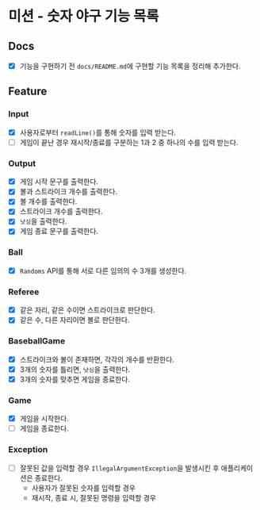 # 미션 - 숫자 야구 기능 목록
## Docs
- [X] 기능을 구현하기 전 `docs/README.md`에 구현할 기능 목록을 정리해 추가한다.

## Feature
### Input
- [X] 사용자로부터 `readLine()`를 통해 숫자를 입력 받는다.
- [ ] 게임이 끝난 경우 재시작/종료를 구분하는 1과 2 중 하나의 수를 입력 받는다.

### Output
- [X] 게임 시작 문구를 출력한다.
- [X] 볼과 스트라이크 개수를 출력한다.
- [X] 볼 개수를 출력한다.
- [X] 스트라이크 개수를 출력한다.
- [X] `낫싱`을 출력한다.
- [X] 게임 종료 문구를 출력한다.

### Ball
- [X] `Randoms` API를 통해 서로 다른 임의의 수 3개를 생성한다.

### Referee
- [X] 같은 자리, 같은 수이면 스트라이크로 판단한다.
- [X] 같은 수, 다른 자리이면 볼로 판단한다.

### BaseballGame
- [X] 스트라이크와 볼이 존재하면, 각각의 개수를 반환한다.
- [X] 3개의 숫자를 틀리면, `낫싱`을 출력한다.
- [X] 3개의 숫자를 맞추면 게임을 종료한다.

### Game
- [X] 게임을 시작한다.
- [ ] 게임을 종료한다.

###  Exception
- [ ] 잘못된 값을 입력할 경우 `IllegalArgumentException`을 발생시킨 후 애플리케이션은 종료한다.
  - 사용자가 잘못된 숫자를 입력할 경우
  - 재시작, 종료 시, 잘못된 명령을 입력할 경우
